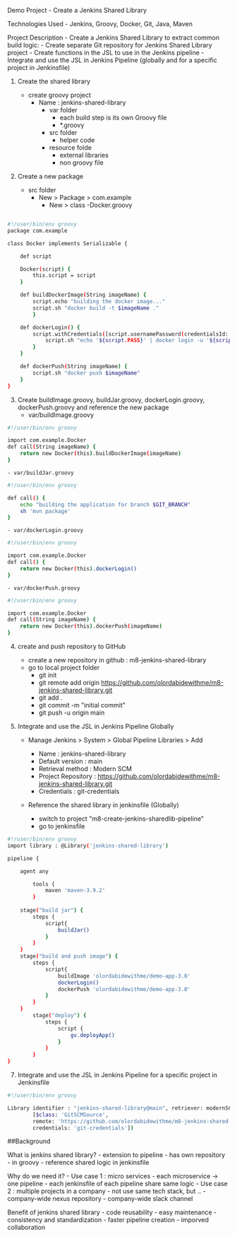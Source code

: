 Demo Project
	- Create a Jenkins Shared Library

Technologies Used
	- Jenkins, Groovy, Docker, Git, Java, Maven

Project Description
	- Create a Jenkins Shared Library to extract common build logic:
	- Create separate Git repository for Jenkins Shared Library project
	- Create functions in the JSL to use in the Jenkins pipeline
	- Integrate and use the JSL in Jenkins Pipeline (globally and for a specific project in Jenkinsfile)

1. Create the shared library
	- create groovy project
		- Name : jenkins-shared-library
			- var folder
				- each build step is its own Groovy file
				- *.groovy
			- src folder
				- helper code
			- resource folde
				- external libraries
				- non groovy file

2. Create a new package
	- src folder
		- New > Package > com.example
			- New > class
				-Docker.groovy
```bash

#!/user/bin/env groovy
package com.example

class Docker implements Serializable {

    def script

    Docker(script) {
        this.script = script
    }

    def buildDockerImage(String imageName) {
        script.echo "building the docker image..."
        script.sh "docker build -t $imageName ."
        }

    def dockerLogin() {
        script.withCredentials([script.usernamePassword(credentialsId: 'docker-hub-repo', passwordVariable: 'PASS', usernameVariable: 'USER')]) {
            script.sh "echo '${script.PASS}' | docker login -u '${script.USER}' --password-stdin"
        }
    }

    def dockerPush(String imageName) {
        script.sh "docker push $imageName"
    }
}

```
3. Create buildImage.groovy, buildJar.groovy, dockerLogin.groovy, dockerPush.groovy and reference the new package
	- var/buildImage.groovy
```bash
#!/user/bin/env groovy

import com.example.Docker
def call(String imageName) {
    return new Docker(this).buildDockerImage(imageName)
}
```
	- var/buildJar.groovy
```bash
#!/user/bin/env groovy

def call() {
    echo "building the application for branch $GIT_BRANCH"
    sh 'mvn package'
}
```
	- var/dockerLogin.groovy
```bash
#!/user/bin/env groovy

import com.example.Docker
def call() {
    return new Docker(this).dockerLogin()
}
```
	- var/dockerPush.groovy
```bash
#!/user/bin/env groovy

import com.example.Docker
def call(String imageName) {
    return new Docker(this).dockerPush(imageName)
}
```


4. create and push repository to GitHub
	- create a new repository in github : m8-jenkins-shared-library
	- go to local project folder
		- git init
		- git remote add origin https://github.com/olordabidewithme/m8-jenkins-shared-library.git
		- git add .
		- git commit -m "initial commit"
		- git push -u origin main



5. Integrate and use the JSL in Jenkins Pipeline Globally
	- Manage Jenkins > System > Global Pipeline Libraries > Add
		- Name : jenkins-shared-library
		- Default version : main
		- Retrieval method : Modern SCM
		- Project Repository : https://github.com/olordabidewithme/m8-jenkins-shared-library.git
		- Credentials : git-credentials

	- Reference the shared library in jenkinsfile (Globally)
		- switch to project "m8-create-jenkins-sharedlib-pipeline"
		- go to jenkinsfile

```bash
#!/user/bin/env groovy
import library : @Library('jenkins-shared-library')

pipeline {

	agent any

    	tools {
        	maven 'maven-3.9.2'
    	}	
	
	stage("build jar") {
		steps {
			script{
				buildJar()
			}
		}
	}
	stage("build and push image") {
		steps {
			script{
				buildImage 'olordabidewithme/demo-app-3.0'
				dockerLogin()
				dockerPush 'olordabidewithme/demo-app-3.0'
			}
		}
	}
        stage("deploy") {
            steps {
                script {
                    gv.deployApp()
                }
            }
        }  
}
```
7. Integrate and use the JSL in Jenkins Pipeline for a specific project in Jenkinsfile
```bash
#!/user/bin/env groovy

Library identifier : "jenkins-shared-library@main", retriever: modernSCM(
		[$class: 'GitSCMSource',
		remote: 'https://github.com/olordabidewithme/m8-jenkins-shared-library.git',
		credentials: 'git-credentials']) 
```



##Background

What is jenkins shared library?
	- extension to pipeline
	- has own repository
	- in groovy
	- reference shared logic in jenkinsfile
 
Why do we need it?
	- Use case 1 : micro services
		- each microservice -> one pipeline
		- each jenkinsfile of each pipeline share same logic
	- Use case 2 : multiple projects in a company
		- not use same tech stack, but ..
			- company-wide nexus repository
			- company-wide slack channel

Benefit of jenkins shared library
	- code reusability
	- easy maintenance
	- consistency and standardization
	- faster pipeline creation
	- imporved collaboration


